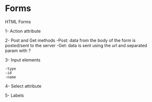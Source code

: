 # Forms
HTML Forms

1- Action attribute

2- Post and Get methods
    -Post: data from the body of the form is posted/sent to the server
    -Get: data is sent using the url and separated param with ?

3- Input elements

    -type
    -id
    -name

4- Select attribute

5- Labels

